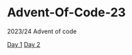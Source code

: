 # Advent-Of-Code-23
2023/24 Advent of code

[Day 1](./Day01/Description.md)
[Day 2](./Day02/Description.md)


